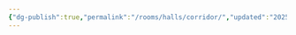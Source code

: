 ```yaml
---
{"dg-publish":true,"permalink":"/rooms/halls/corridor/","updated":"2025-04-12T16:05:53.699+01:00"}
---
```

